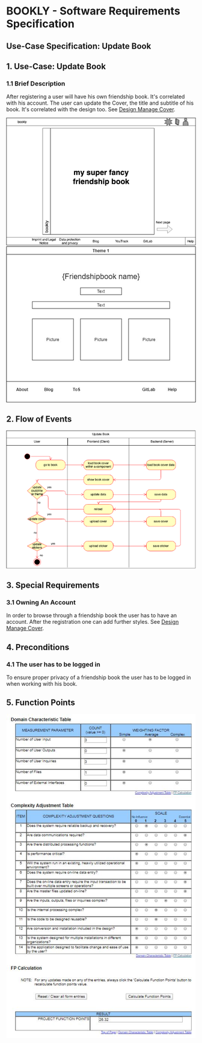 # BOOKLY - Software Requirements Specification
## Use-Case Specification: Update Book

## 1. Use-Case: Update Book

### 1.1 Brief Description

After registering a user will have his own friendship book. It's correlated with his account.
The user can update the Cover, the title and subtitle of his book. It's correlated with the design too.
See [Design Manage Cover](design_Manage_Cover_Decorations.md "Design Manage Cover").

![Friendship Book Cover](cover.png "Friendship Book Cover")
![ManageCoverDecorationsTheme1]( Theme1.jpg "Manage Cover Decoration - Theme 1")

## 2. Flow of Events
![UpdateBookFlow](UpdateBookFlow.png "UpdateBookFlow")

## 3. Special Requirements

### 3.1 Owning An Account
        
In order to browse through a friendship book the user has to have an account. After the registration one can add further styles.
See [Design Manage Cover](design_Manage_Cover_Decorations.md "Design Manage Cover").

## 4. Preconditions

### 4.1 The user has to be logged in

To ensure proper privacy of a friendship book the user has to be logged in when working with his book.

## 5. Function Points

![Update Book FPs](UC3_Update_Book_FP.JPG "Update Book FPs")


